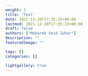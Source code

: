 ```yaml
---
weight: 1
title: 'Test'
date: 2021-12-20T17:35:33+00:00
lastmod: 2021-12-20T17:35:33+00:00
draft: false
authors: ["Mubarek Seid Juhar"]
description: ""
featuredImage: ""

tags: []
categories: []

lightgallery: true
---
```


